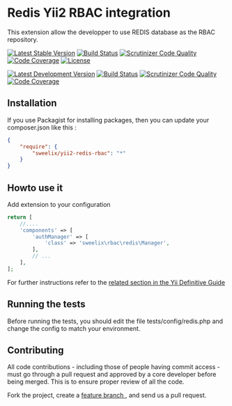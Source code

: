Redis Yii2 RBAC integration
===========================

This extension allow the developper to use REDIS database as the RBAC repository.


[![Latest Stable Version](https://poser.pugx.org/sweelix/yii2-redis-rbac/v/stable)](https://packagist.org/packages/sweelix/yii2-redis-rbac)
[![Build Status](https://api.travis-ci.org/pgaultier/yii2-redis-rbac.svg?branch=master)](https://travis-ci.org/pgaultier/yii2-redis-rbac)
[![Scrutinizer Code Quality](https://scrutinizer-ci.com/g/pgaultier/yii2-redis-rbac/badges/quality-score.png?b=master)](https://scrutinizer-ci.com/g/pgaultier/yii2-redis-rbac/?branch=master)
[![Code Coverage](https://scrutinizer-ci.com/g/pgaultier/yii2-redis-rbac/badges/coverage.png?b=master)](https://scrutinizer-ci.com/g/pgaultier/yii2-redis-rbac/?branch=master)
[![License](https://poser.pugx.org/sweelix/yii2-postmark/license)](https://packagist.org/packages/sweelix/yii2-postmark)

[![Latest Development Version](https://img.shields.io/badge/unstable-devel-yellowgreen.svg)](https://packagist.org/packages/sweelix/yii2-redis-rbac)
[![Build Status](https://travis-ci.org/pgaultier/yii2-redis-rbac.svg?branch=devel)](https://travis-ci.org/pgaultier/yii2-redis-rbac)
[![Scrutinizer Code Quality](https://scrutinizer-ci.com/g/pgaultier/yii2-redis-rbac/badges/quality-score.png?b=devel)](https://scrutinizer-ci.com/g/pgaultier/yii2-redis-rbac/?branch=devel)
[![Code Coverage](https://scrutinizer-ci.com/g/pgaultier/yii2-redis-rbac/badges/coverage.png?b=devel)](https://scrutinizer-ci.com/g/pgaultier/yii2-redis-rbac/?branch=devel)

Installation
------------

If you use Packagist for installing packages, then you can update your composer.json like this :

``` json
{
    "require": {
        "sweelix/yii2-redis-rbac": "*"
    }
}
```

Howto use it
------------

Add extension to your configuration

``` php
return [
    //....
    'components' => [
        'authManager' => [
            'class' => 'sweelix\rbac\redis\Manager',
        ],
        // ...
    ],
];
```


For further instructions refer to the [related section in the Yii Definitive Guide](http://www.yiiframework.com/doc-2.0/guide-security-authorization.html)


Running the tests
-----------------

Before running the tests, you should edit the file tests/config/redis.php and change the config to match your environment.

Contributing
------------

All code contributions - including those of people having commit access -
must go through a pull request and approved by a core developer before being
merged. This is to ensure proper review of all the code.

Fork the project, create a [feature branch ](http://nvie.com/posts/a-successful-git-branching-model/), and send us a pull request.
